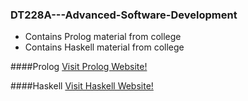 ### DT228A---Advanced-Software-Development 
* Contains Prolog material from college
* Contains Haskell material from college


####Prolog
[Visit Prolog Website!](http://www.swi-prolog.org/)

####Haskell
[Visit Haskell Website!](https://www.haskell.org/)
 
